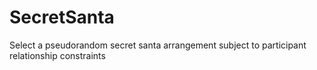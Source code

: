 SecretSanta
===========

Select a pseudorandom secret santa arrangement subject to participant relationship constraints
